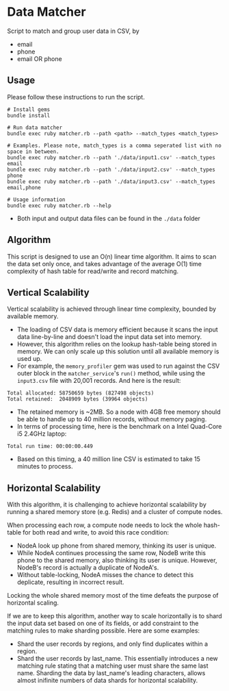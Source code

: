 # Data Matcher
Script to match and group user data in CSV, by
* email
* phone
* email OR phone

## Usage

Please follow these instructions to run the script.
```
# Install gems
bundle install

# Run data matcher
bundle exec ruby matcher.rb --path <path> --match_types <match_types>

# Examples. Please note, match_types is a comma seperated list with no space in between.
bundle exec ruby matcher.rb --path './data/input1.csv' --match_types email
bundle exec ruby matcher.rb --path './data/input2.csv' --match_types phone
bundle exec ruby matcher.rb --path './data/input3.csv' --match_types email,phone

# Usage information
bundle exec ruby matcher.rb --help
```

* Both input and output data files can be found in the `./data` folder

## Algorithm

This script is designed to use an O(n) linear time algorithm.  It aims to scan the data set only once, and takes advantage of the average O(1) time complexity of hash table for read/write and record matching.

## Vertical Scalability

Vertical scalability is achieved through linear time complexity, bounded by available memory.

* The loading of CSV data is memory efficient because it scans the input data line-by-line and doesn't load the input data set into memory.
* However, this algorithm relies on the lookup hash-table being stored in memory.  We can only scale up this solution until all available memory is used up.
* For example, the `memory_profiler` gem was used to run against the CSV outer block in the `matcher_service`'s `run()` method, while using the `input3.csv` file with 20,001 records.   And here is the result:

```
Total allocated: 58750659 bytes (827498 objects)
Total retained:  2048909 bytes (39964 objects)
```

* The retained memory is ~2MB.  So a node with 4GB free memory should be able to handle up to 40 million records, without memory paging.
* In terms of processing time, here is the benchmark on a Intel Quad-Core i5 2.4GHz laptop:

```
Total run time: 00:00:00.449
```

* Based on this timing, a 40 million line CSV is estimated to take 15 minutes to process.

## Horizontal Scalability

With this algorithm, it is challenging to achieve horizontal scalability by running a shared memory store (e.g. Redis) and a cluster of compute nodes.

When processing each row, a compute node needs to lock the whole hash-table for both read and write, to avoid this race condition:
* NodeA look up phone from shared memory, thinking its user is unique.
* While NodeA continues processing the same row, NodeB write this phone to the shared memory, also thinking its user is unique.  However, NodeB's record is actually a duplicate of NodeA's.
* Without table-locking, NodeA misses the chance to detect this deplicate, resulting in incorrect result.

Locking the whole shared memory most of the time defeats the purpose of horizontal scaling.

If we are to keep this algorithm, another way to scale horizontally is to shard the input data set based on one of its fields, or add constraint to the matching rules to make sharding possible.  Here are some examples:

* Shard the user records by regions, and only find duplicates within a region.
* Shard the user records by last_name.  This essentially introduces a new matching rule stating that a matching user must share the same last name.  Sharding the data by last_name's leading characters, allows almost inifinite numbers of data shards for horizontal scalability.

